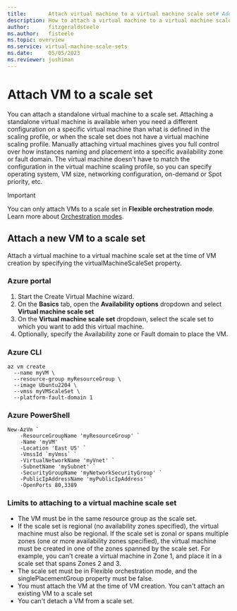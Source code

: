 ```yaml
---
title:       Attach virtual machine to a virtual machine scale set# Add a title for the browser tab
description: How to attach a virtual machine to a virtual machine scale set 
author:      fitzgeraldsteele 
ms.author:   fisteele 
ms.topic: overview
ms.service: virtual-machine-scale-sets
ms.date:     05/05/2023
ms.reviewer: jushiman
---
```


# Attach VM to a scale set

You can attach a standalone virtual machine to a scale set. Attaching a standalone virtual machine is available when you need a different configuration on a specific virtual machine than what is defined in the scaling profile, or when the scale set does not have a virtual machine scaling profile. Manually attaching virtual machines gives you full control over how instances naming and placement into a specific availability zone or fault domain. The virtual machine doesn't have to match the configuration in the virtual machine scaling profile, so you can specify operating system, VM size, networking configuration, on-demand or Spot priority, etc.

> [!IMPORTANT]
> You can only attach VMs to a scale set in **Flexible orchestration mode**.  Learn more about [Orchestration modes](./virtual-machine-scale-sets-orchestration-modes.md).

## Attach a new VM to a scale set

Attach a virtual machine to a virtual machine scale set at the time of VM creation by specifying the virtualMachineScaleSet property.

### Azure portal

1. Start the Create Virtual Machine wizard.
1. On the **Basics** tab, open the **Availability options** dropdown and select **Virtual machine scale set**
1. On the **Virtual machine scale set** dropdown, select the scale set to which you want to add this virtual machine.
1. Optionally, specify the Availability zone or Fault domain to place the VM.

### Azure CLI

```azurecli
az vm create 
  --name myVM \
  --resource-group myResourceGroup \
  --image Ubuntu2204 \
  --vmss myVMScaleSet \
  --platform-fault-domain 1
```

### Azure PowerShell

```
New-AzVm `
    -ResourceGroupName 'myResourceGroup' `
    -Name 'myVM' `
    -Location 'East US' `
	-VmssId `myVmss` `
    -VirtualNetworkName 'myVnet' `
    -SubnetName 'mySubnet' `
    -SecurityGroupName 'myNetworkSecurityGroup' `
    -PublicIpAddressName 'myPublicIpAddress' `
    -OpenPorts 80,3389
```

### Limits to attaching to a virtual machine scale set

- The VM must be in the same resource group as the scale set.
- If the scale set is regional (no availability zones specified), the virtual machine must also be regional. If the scale set is zonal or spans multiple zones (one or more availability zones specified), the virtual machine must be created in one of the zones spanned by the scale set. For example, you can't create a virtual machine in Zone 1, and place it in a scale set that spans Zones 2 and 3.
- The scale set must be in Flexible orchestration mode, and the singlePlacementGroup property must be false.
- You must attach the VM at the time of VM creation. You can't attach an existing VM to a scale set
- You can't detach a VM from a scale set.


